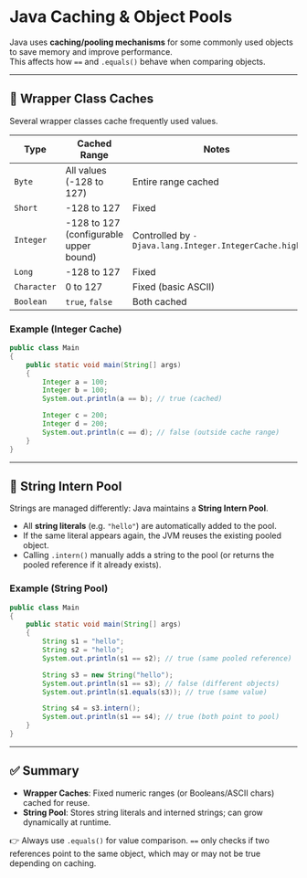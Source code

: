 # Java Caching & Object Pools

Java uses **caching/pooling mechanisms** for some commonly used objects to save memory and improve performance.  
This affects how `==` and `.equals()` behave when comparing objects.

---

## 🔢 Wrapper Class Caches

Several wrapper classes cache frequently used values.  

| Type        | Cached Range                           | Notes                                                 |
|-------------|----------------------------------------|-------------------------------------------------------|
| `Byte`      | All values (-128 to 127)               | Entire range cached                                   |
| `Short`     | -128 to 127                            | Fixed                                                 |
| `Integer`   | -128 to 127 (configurable upper bound) | Controlled by `-Djava.lang.Integer.IntegerCache.high` |
| `Long`      | -128 to 127                            | Fixed                                                 |
| `Character` | 0 to 127                               | Fixed (basic ASCII)                                   |
| `Boolean`   | `true`, `false`                        | Both cached                                           |

### Example (Integer Cache)

```java
public class Main
{
    public static void main(String[] args) 
    {
        Integer a = 100;
        Integer b = 100;
        System.out.println(a == b); // true (cached)

        Integer c = 200;
        Integer d = 200;
        System.out.println(c == d); // false (outside cache range)
    }
}
````

---

## 🧵 String Intern Pool

Strings are managed differently: Java maintains a **String Intern Pool**.

* All **string literals** (e.g. `"hello"`) are automatically added to the pool.
* If the same literal appears again, the JVM reuses the existing pooled object.
* Calling `.intern()` manually adds a string to the pool (or returns the pooled reference if it already exists).

### Example (String Pool)

```java
public class Main
{
    public static void main(String[] args) 
    {
        String s1 = "hello";
        String s2 = "hello";
        System.out.println(s1 == s2); // true (same pooled reference)

        String s3 = new String("hello");
        System.out.println(s1 == s3); // false (different objects)
        System.out.println(s1.equals(s3)); // true (same value)

        String s4 = s3.intern();
        System.out.println(s1 == s4); // true (both point to pool)
    }
}
```

---

## ✅ Summary

* **Wrapper Caches**: Fixed numeric ranges (or Booleans/ASCII chars) cached for reuse.
* **String Pool**: Stores string literals and interned strings; can grow dynamically at runtime.

👉 Always use `.equals()` for value comparison.
`==` only checks if two references point to the same object, which may or may not be true depending on caching.
